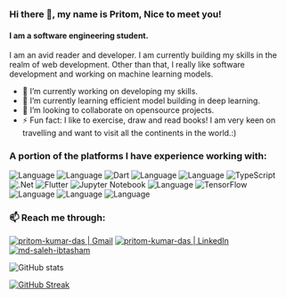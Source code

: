### Hi there 👋, my name is Pritom, Nice to meet you!
#### I am a software engineering student.

I am an avid reader and developer. I am currently building my skills in the realm of web development. Other than that, I really like software development and working on machine learning models. 

- 🔭 I’m currently working on developing my skills. 
- 🌱 I’m currently learning efficient model building in deep learning. 
- 👯 I’m looking to collaborate on opensource projects. 
- ⚡ Fun fact: I like to exercise, draw and read books! I am very keen on travelling and want to visit all the continents in the world.:)

### A portion of the platforms I have experience working with:

![Language](https://img.shields.io/badge/C%2B%2B-00599C?style=flat&logo=c%2B%2B&logoColor=white)
![Language](https://img.shields.io/badge/Python-3776AB?style=flat&logo=python&logoColor=white)
![Dart](https://img.shields.io/badge/dart-%230175C2.svg?style=flat&logo=dart&logoColor=white)
![Language](https://img.shields.io/badge/C%23-239120?style=flat&logo=c-sharp&logoColor=white)
![Language](https://img.shields.io/badge/Java-ED8B00?style=flat&logo=java&logoColor=white)
![TypeScript](https://img.shields.io/badge/typescript-%23007ACC.svg?style=flat&logo=typescript&logoColor=white)
![.Net](https://img.shields.io/badge/.NET-5C2D91?style=flat&logo=.net&logoColor=white)
![Flutter](https://img.shields.io/badge/Flutter-%2302569B.svg?style=flat&logo=Flutter&logoColor=white)
![Jupyter Notebook](https://img.shields.io/badge/jupyter-%23FA0F00.svg?style=flat-square&logo=jupyter&logoColor=white)
![Language](https://img.shields.io/badge/JavaScript-323330?style=flat&logo=javascript&logoColor=F7DF1E)
![TensorFlow](https://img.shields.io/badge/TensorFlow-%23FF6F00.svg?style=flat&logo=TensorFlow&logoColor=white)
![Language](https://img.shields.io/badge/CSS3-1572B6?style=flat&logo=css3&logoColor=white)
![Language](https://img.shields.io/badge/HTML5-E34F26?style=flat&logo=html5&logoColor=white)
![Language](https://img.shields.io/badge/LaTeX-47A141?style=flat&logo=LaTeX&logoColor=white)


### 📫 Reach me through:  </br>
[<img alt="pritom-kumar-das | Gmail" src="https://img.shields.io/badge/Gmail-D14836?style=flat&logo=gmail&logoColor=white" />][mail]
[<img alt="pritom-kumar-das | LinkedIn" src="https://img.shields.io/badge/LinkedIn-0077B5?style=flat&logo=linkedin&logoColor=white" />][linkedin]
[<img alt="md-saleh-ibtasham" src="https://img.shields.io/badge/website-000000?style=flat&logoColor=white" />][website]


[mail]: mailto:kpritom01@gmail
[website]: https://sites.google.com/view/pritom-kumar-das/
[linkedin]: https://www.linkedin.com/in/pritomkumar/
 

![GitHub stats](https://github-readme-stats.vercel.app/api?username=PritomKumar&show_icons=true&count_private=true)  

<!-- ![GitHub streak stats](https://github-readme-streak-stats.herokuapp.com/?user=PritomKumar)   -->

[![GitHub Streak](https://streak-stats.demolab.com/?user=PritomKumar)](https://git.io/streak-stats)


